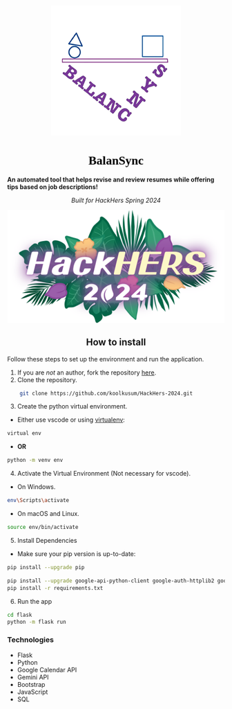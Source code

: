 <link rel="preconnect" href="https://fonts.googleapis.com">
<link rel="preconnect" href="https://fonts.gstatic.com" crossorigin>
<link href="https://fonts.googleapis.com/css2?family=Crimson+Pro&family=Literata" rel="stylesheet">

<div align=center>


<div style="text-align: center; background: ; width:300px;">
    <img src="flask/static/logo.png" alt="Logo"  width="300" height="300">
<h1 style="color:black;font-family:'Times New Roman'">BalanSync</h1>
</div>

</div>

**An automated tool that helps revise and review resumes while offering tips based on job descriptions!**

<p align="center">
<i>Built for HackHers Spring 2024</i>
<p>

![hackhers banner](flask/static/event/hackhers.png)

<div align="center">

## How to install

</div>

Follow these steps to set up the environment and run the application.
1. If you are *not* an author, fork the repository [here](https://github.com/koolkusum/HackHers-2024/fork).
2. Clone the repository.
```bash
    git clone https://github.com/koolkusum/HackHers-2024.git
```
3. Create the python virtual environment.
- Either use vscode or using [virtualenv](https://learnpython.com/blog/how-to-use-virtualenv-python/):
```bash
virtual env 
```
- **OR**
```bash
python -m venv env
```
4. Activate the Virtual Environment (Not necessary for vscode).

- On Windows.

```bash
env\Scripts\activate
```

- On macOS and Linux.

```bash
source env/bin/activate
```

5. Install Dependencies
- Make sure your pip version is up-to-date:
```bash
pip install --upgrade pip
```
```bash
pip install --upgrade google-api-python-client google-auth-httplib2 google-auth-oauthlib
pip install -r requirements.txt
```


6. Run the app
```bash
cd flask
python -m flask run
```

### Technologies
- Flask
- Python
- Google Calendar API
- Gemini API
- Bootstrap
- JavaScript
- SQL
